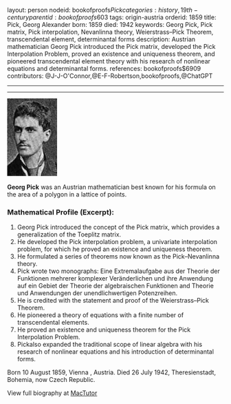 layout: person
nodeid: bookofproofs$Pick
categories: history,19th-century
parentid: bookofproofs$603
tags: origin-austria
orderid: 1859
title: Pick, Georg Alexander
born: 1859
died: 1942
keywords: Georg Pick, Pick matrix, Pick interpolation, Nevanlinna theory, Weierstrass–Pick Theorem, transcendental element, determinantal forms
description: Austrian mathematician Georg Pick introduced the Pick matrix, developed the Pick Interpolation Problem, proved an existence and uniqueness theorem, and pioneered transcendental element theory with his research of nonlinear equations and determinantal forms.
references: bookofproofs$6909
contributors: @J-J-O'Connor,@E-F-Robertson,bookofproofs,@ChatGPT

---



---

![Pick.jpg](https://github.com/bookofproofs/bookofproofs.github.io/blob/main/_sources/_assets/images/portraits/Pick.jpg?raw=true)

**Georg Pick** was an Austrian mathematician best known for his formula on the area of a polygon in a lattice of points.

### Mathematical Profile (Excerpt):
1. Georg Pick introduced the concept of the Pick matrix, which provides a generalization of the Toeplitz matrix. 
2. He developed the Pick interpolation problem, a univariate interpolation problem, for which he proved an existence and uniqueness theorem.
3. He formulated a series of theorems now known as the Pick–Nevanlinna theory.
4. Pick wrote two monographs: Eine Extremalaufgabe aus der Theorie der Funktionen mehrerer komplexer Veränderlichen und ihre Anwendung auf ein Gebiet der Theorie der algebraischen Funktionen and Theorie und Anwendungen der unendlichwertigen Potenzreihen.
5. He is credited with the statement and proof of the Weierstrass–Pick Theorem.
6. He pioneered a theory of equations with a finite number of transcendental elements.
7. He proved an existence and uniqueness theorem for the Pick Interpolation Problem.
8. Pickalso expanded the traditional scope of linear algebra with his research of nonlinear equations and his introduction of determinantal forms.

Born 10 August 1859, Vienna , Austria. Died 26 July 1942, Theresienstadt, Bohemia, now Czech Republic.

View full biography at [MacTutor](https://mathshistory.st-andrews.ac.uk/Biographies/Pick/)
